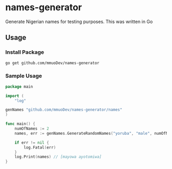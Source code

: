 # names-generator
Generate Nigerian names for testing purposes. This was written in Go
## Usage

### Install Package

```bash
go get github.com/mmuoDev/names-generator
```

### Sample Usage

```go
package main

import (
	"log"

genNames "github.com/mmuoDev/names-generator/names"
)

func main() {
	numOfNames := 2
	names, err := genNames.GenerateRandomNames("yoruba", "male", numOfNames)

	if err != nil {
		log.Fatal(err)
	}
	log.Print(names) // [mayowa ayotomiwa]
}
```
